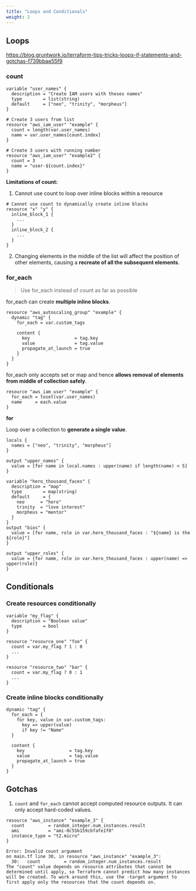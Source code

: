 ```yaml
---
title: "Loops and Conditionals"
weight: 2
---
```


## Loops

https://blog.gruntwork.io/terraform-tips-tricks-loops-if-statements-and-gotchas-f739bbae55f9

### count

```hcl
variable "user_names" {
  description = "Create IAM users with theses names"
  type        = list(string)
  default     = ["neo", "trinity", "morpheus"]
}

# Create 3 users from list
resource "aws_iam_user" "example" {
  count = length(var.user_names)
  name = var.user_names[count.index]
}

# Create 3 users with running number
resource "aws_iam_user" "example2" {
  count = 3
  name = "user-${count.index}"
}
```

**Limitations of count:**

1. Cannot use count to loop over inline blocks within a resource

```hcl
# Cannot use count to dynamically create inline blocks
resource "x" "y" {
  inline_block_1 {
    ...
  }
  inline_block_2 {
    ...
  }
}
```

2. Changing elements in the middle of the list will affect the position of other elements, causing a **recreate of all the subsequent elements**.


### for_each

> Use for_each instead of count as far as possible

for_each can create **multiple inline blocks**.

```hcl
resource "aws_autoscaling_group" "example" {
  dynamic "tag" {
    for_each = var.custom_tags

    content {
      key                 = tag.key
      value               = tag.value
      propagate_at_launch = true
    }
  }
}
```

for_each only accepts set or map and hence **allows removal of elements from middle of collection safely**.

```hcl
resource "aws_iam_user" "example" {
  for_each = toset(var.user_names)
  name     = each.value
}
```

**for**

Loop over a collection to **generate a single value**.

```hcl
locals {
  names = ["neo", "trinity", "morpheus"]
}

output "upper_names" {
  value = [for name in local.names : upper(name) if length(name) < 5]
}
```

```hcl
variable "hero_thousand_faces" {
  description = "map"
  type        = map(string)
  default     = {
    neo      = "hero"
    trinity  = "love interest"
    morpheus = "mentor"
  }
}
output "bios" {
  value = [for name, role in var.hero_thousand_faces : "${name} is the ${role}"]
}

output "upper_roles" {
  value = {for name, role in var.hero_thousand_faces : upper(name) => upper(role)}
}
```


## Conditionals

### Create resources conditionally

```hcl
variable "my_flag" {
  description = "Boolean value"
  type        = bool
}

resource "resource_one" "foo" {
  count = var.my_flag ? 1 : 0
  ...
}

resource "resource_two" "bar" {
  count = var.my_flag ? 0 : 1
  ...
}
```

### Create inline blocks conditionally

```hcl
dynamic "tag" {
  for_each = {
    for key, value in var.custom_tags:
      key => upper(value)
      if key != "Name"
  }

  content {
    key                 = tag.key
    value               = tag.value
    propagate_at_launch = true
  }
}

```

## Gotchas

1. `count` and `for_each` cannot accept computed resource outputs. It can only accept hard-coded values.

```hcl
resource "aws_instance" "example_3" {
  count         = random_integer.num_instances.result
  ami           = "ami-0c55b159cbfafe1f0"
  instance_type = "t2.micro"
}
```
```text
Error: Invalid count argument
on main.tf line 30, in resource "aws_instance" "example_3":
  30:   count         = random_integer.num_instances.result
The "count" value depends on resource attributes that cannot be determined until apply, so Terraform cannot predict how many instances will be created. To work around this, use the -target argument to first apply only the resources that the count depends on.
```
